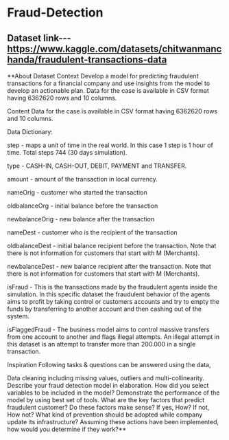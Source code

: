 # Fraud-Detection

## Dataset link--- https://www.kaggle.com/datasets/chitwanmanchanda/fraudulent-transactions-data

**About Dataset
Context
Develop a model for predicting fraudulent transactions for a financial company and use insights from the model to develop an actionable plan. Data for the case is available in CSV format having 6362620 rows and 10 columns.

Content
Data for the case is available in CSV format having 6362620 rows and 10 columns.

Data Dictionary:

step - maps a unit of time in the real world. In this case 1 step is 1 hour of time. Total steps 744 (30 days simulation).

type - CASH-IN, CASH-OUT, DEBIT, PAYMENT and TRANSFER.

amount - amount of the transaction in local currency.

nameOrig - customer who started the transaction

oldbalanceOrg - initial balance before the transaction

newbalanceOrig - new balance after the transaction

nameDest - customer who is the recipient of the transaction

oldbalanceDest - initial balance recipient before the transaction. Note that there is not information for customers that start with M (Merchants).

newbalanceDest - new balance recipient after the transaction. Note that there is not information for customers that start with M (Merchants).

isFraud - This is the transactions made by the fraudulent agents inside the simulation. In this specific dataset the fraudulent behavior of the agents aims to profit by taking control or customers accounts and try to empty the funds by transferring to another account and then cashing out of the system.

isFlaggedFraud - The business model aims to control massive transfers from one account to another and flags illegal attempts. An illegal attempt in this dataset is an attempt to transfer more than 200.000 in a single transaction.

Inspiration
Following tasks & questions can be answered using the data,

Data cleaning including missing values, outliers and multi-collinearity.
Describe your fraud detection model in elaboration.
How did you select variables to be included in the model?
Demonstrate the performance of the model by using best set of tools.
What are the key factors that predict fraudulent customer?
Do these factors make sense? If yes, How? If not, How not?
What kind of prevention should be adopted while company update its infrastructure?
Assuming these actions have been implemented, how would you determine if they work?**
